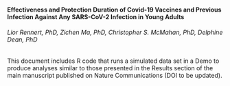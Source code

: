 #### Effectiveness and Protection Duration of Covid-19 Vaccines and Previous Infection Against Any SARS-CoV-2 Infection in Young Adults
###### Lior Rennert, PhD, Zichen Ma, PhD, Christopher S. McMahan, PhD, Delphine Dean, PhD

This document includes R code that runs a simulated data set in a Demo to produce analyses similar to those presented in the Results section of the main manuscript published on Nature Communications (DOI to be updated). 
